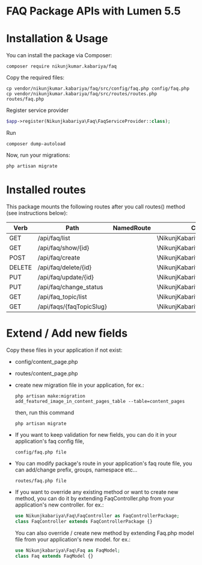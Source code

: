 # FAQ Package APIs with Lumen 5.5

# Installation & Usage
You can install the package via Composer:
```
composer require nikunjkumar.kabariya/faq
```

Copy the required files:
```
cp vendor/nikunjkumar.kabariya/faq/src/config/faq.php config/faq.php
cp vendor/nikunjkumar.kabariya/faq/src/routes/routes.php routes/faq.php
```

Register service provider
```php
$app->register(Nikunjkabariya\Faq\FaqServiceProvider::class);
```
Run
```
composer dump-autoload
```

Now, run your migrations:
```
php artisan migrate
```

# Installed routes

This package mounts the following routes after you call routes() method (see instructions below):

Verb | Path | NamedRoute | Controller | Action | Middleware
--- | --- | --- | --- | --- | ---
GET    | /api/faq/list                     |            | \NikunjKabariya\Faq\FaqController | index                 | admin_api
GET    | /api/faq/show/{id}                |            | \NikunjKabariya\Faq\FaqController | show                  | admin_api
POST   | /api/faq/create                   |            | \NikunjKabariya\Faq\FaqController | store                 | admin_api
DELETE | /api/faq/delete/{id}              |            | \NikunjKabariya\Faq\FaqController | destroy               | admin_api
PUT    | /api/faq/update/{id}              |            | \NikunjKabariya\Faq\FaqController | update                | admin_api
PUT    | /api/faq/change_status            |            | \NikunjKabariya\Faq\FaqController | changeStatus          | admin_api
GET    | /api/faq_topic/list               |            | \NikunjKabariya\Faq\FaqController | faqTopicList          | -
GET    | /api/faqs/{faqTopicSlug}          |            | \NikunjKabariya\Faq\FaqController | getAllFaqsByFaqTopic  | -


# Extend / Add new fields
Copy these files in your application if not exist:
- config/content_page.php
- routes/content_page.php

- create new migration file in your application, for ex.:
  ```
  php artisan make:migration add_featured_image_in_content_pages_table --table=content_pages
  ```
  
  then, run this command 
  ```
  php artisan migrate
  ```
  
- If you want to keep validation for new fields, you can do it in your application's faq config file,
  ```
  config/faq.php file  
  ```
  
- You can modify package's route in your application's faq route file, you can add/change prefix, groups, namespace etc...
  ```
  routes/faq.php file  
  ```

- If you want to override any existing method or want to create new method, you can do it by extending FaqController.php from your application's new controller. for ex.:
  ```php
  use Nikunjkabariya\Faq\FaqController as FaqControllerPackage;
  class FaqController extends FaqControllerPackage {}
  ```  
  
  You can also override / create new method by extending Faq.php model file from your application's new model. for ex.:
  ```php
  use Nikunjkabariya\Faq\Faq as FaqModel;
  class Faq extends FaqModel {}
  ```